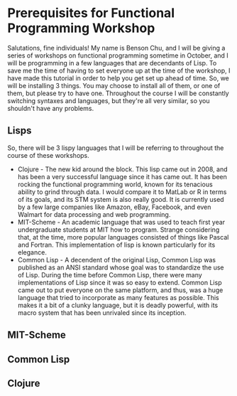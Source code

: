 # Prerequisites for Functional Programming Workshop
Salutations, fine individuals!
My name is Benson Chu, and I will be giving a series of workshops on functional programming sometime in October, and I will be programming in a few languages that are decendants of Lisp.
To save me the time of having to set everyone up at the time of the workshop, I have made this tutorial in order to help you get set up ahead of time.
So, we will be installing 3 things. You may choose to install all of them, or one of them, but please try to have one. Throughout the course I will be constantly switching syntaxes and languages, but they're all very similar, so you shouldn't have any problems.
## Lisps
So, there will be 3 lispy languages that I will be referring to throughout the course of these workshops. 
* Clojure - The new kid around the block. This lisp came out in 2008, and has been a very successful language since it has came out. It has been rocking the functional programming world, known for its tenacious ability to grind through data. I would compare it to MatLab or R in terms of its goals, and its STM system is also really good. It is currently used by a few large companies like Amazon, eBay, Facebook, and even Walmart for data processing and web programming.
* MIT-Scheme - An academic language that was used to teach first year undergraduate students at MIT how to program. Strange considering that, at the time, more popular languages consisted of things like Pascal and Fortran. This implementation of lisp is known particularly for its elegance.
* Common Lisp - A decendent of the original Lisp, Common Lisp was published as an ANSI standard whose goal was to standardize the use of Lisp. During the time before Common Lisp, there were many implementations of Lisp since it was so easy to extend. Common Lisp came out to put everyone on the same platform, and thus, was a huge language that tried to incorporate as many features as possible. This makes it a bit of a clunky language, but it is deadly powerful, with its macro system that has been unrivaled since its inception. 

## MIT-Scheme
## Common Lisp
## Clojure
